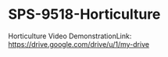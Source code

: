 # SPS-9518-Horticulture
Horticulture Video DemonstrationLink: https://drive.google.com/drive/u/1/my-drive
